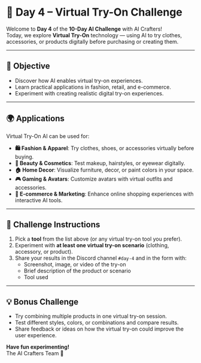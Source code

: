 # 👗 Day 4 – Virtual Try-On Challenge

Welcome to **Day 4** of the **10-Day AI Challenge** with AI Crafters!  
Today, we explore **Virtual Try-On** technology — using AI to try clothes, accessories, or products digitally before purchasing or creating them.

---

## 🎯 Objective

- Discover how AI enables virtual try-on experiences.  
- Learn practical applications in fashion, retail, and e-commerce.  
- Experiment with creating realistic digital try-on experiences.  

---

## 🌍 Applications

Virtual Try-On AI can be used for:

- **🛍️ Fashion & Apparel**: Try clothes, shoes, or accessories virtually before buying.  
- **💄 Beauty & Cosmetics**: Test makeup, hairstyles, or eyewear digitally.  
- **🏠 Home Decor**: Visualize furniture, decor, or paint colors in your space.  
- **🎮 Gaming & Avatars**: Customize avatars with virtual outfits and accessories.  
- **📱 E-commerce & Marketing**: Enhance online shopping experiences with interactive AI tools.  

---

## 📌 Challenge Instructions

1. Pick a **tool** from the list above (or any virtual try-on tool you prefer).  
2. Experiment with **at least one virtual try-on scenario** (clothing, accessory, or product).  
3. Share your results in the Discord channel `#day-4` and in the form with:  
   - Screenshot, image, or video of the try-on  
   - Brief description of the product or scenario  
   - Tool used  

---

## 💡 Bonus Challenge

- Try combining multiple products in one virtual try-on session.  
- Test different styles, colors, or combinations and compare results.  
- Share feedback or ideas on how the virtual try-on could improve the user experience.  


**Have fun experimenting!**  
The AI Crafters Team 🚀
